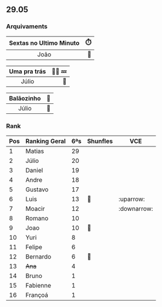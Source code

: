 
## 29.05

### Arquivaments

| Sextas no Ultimo Minuto     |:stopwatch:   |  
|:--------:|---:|                            
| João               |:medal_sports:|

| Uma pra trás     |:ok_man: :zzz:   |  
|:--------:|---:|                            
| Júlio               |:medal_sports:|

| Balãozinho     |:balloon:   |  
|:--------:|---:|                            
| Júlio               |:medal_sports:|

### Rank

| Pos | Ranking Geral | 6ªs | Shunfles                              | VCE         |
|-----|---------------|-----|---------------------------------------|-------------|
| 1   | Matias        | 29  |                                       |             |
| 2   | Júlio         | 20  |                                       |             |
| 3   | Daniel        | 19  |                                       |             |
| 4   | Andre         | 18  |                                       |             |
| 5   | Gustavo       | 17  |                                       |             |
| 6   | Luis          | 13  | :basketball:                          | :uparrow:   |
| 7   | Moacir        | 12  |                                       |:downarrow:  |
| 8   | Romano        | 10  |                                       |             |
| 9   | Joao          | 10  |:basketball:                           |             |
| 10  | Yuri          | 8   |                                       |             |
| 11  | Felipe        | 6   |                                       |             |
| 12  | Bernardo      | 6   |:basketball:                           |             |
| 13  | ~~Ana~~       | 4   |                                       |             |
| 14  | Bruno         | 1   |                                       |             |
| 15  | Fabienne      | 1   |                                       |             |
| 16  | Françoá       | 1   |                                       |             | 